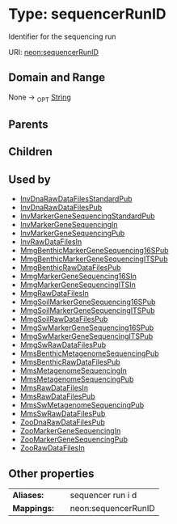 
# Type: sequencerRunID


Identifier for the sequencing run

URI: [neon:sequencerRunID](https://data.neonscience.org/sequencerRunID)


## Domain and Range

None ->  <sub>OPT</sub> [String](types/String.md)

## Parents


## Children


## Used by

 * [InvDnaRawDataFilesStandardPub](InvDnaRawDataFilesStandardPub.md)
 * [InvDnaRawDataFilesPub](InvDnaRawDataFilesPub.md)
 * [InvMarkerGeneSequencingStandardPub](InvMarkerGeneSequencingStandardPub.md)
 * [InvMarkerGeneSequencingIn](InvMarkerGeneSequencingIn.md)
 * [InvMarkerGeneSequencingPub](InvMarkerGeneSequencingPub.md)
 * [InvRawDataFilesIn](InvRawDataFilesIn.md)
 * [MmgBenthicMarkerGeneSequencing16SPub](MmgBenthicMarkerGeneSequencing16SPub.md)
 * [MmgBenthicMarkerGeneSequencingITSPub](MmgBenthicMarkerGeneSequencingITSPub.md)
 * [MmgBenthicRawDataFilesPub](MmgBenthicRawDataFilesPub.md)
 * [MmgMarkerGeneSequencing16SIn](MmgMarkerGeneSequencing16SIn.md)
 * [MmgMarkerGeneSequencingITSIn](MmgMarkerGeneSequencingITSIn.md)
 * [MmgRawDataFilesIn](MmgRawDataFilesIn.md)
 * [MmgSoilMarkerGeneSequencing16SPub](MmgSoilMarkerGeneSequencing16SPub.md)
 * [MmgSoilMarkerGeneSequencingITSPub](MmgSoilMarkerGeneSequencingITSPub.md)
 * [MmgSoilRawDataFilesPub](MmgSoilRawDataFilesPub.md)
 * [MmgSwMarkerGeneSequencing16SPub](MmgSwMarkerGeneSequencing16SPub.md)
 * [MmgSwMarkerGeneSequencingITSPub](MmgSwMarkerGeneSequencingITSPub.md)
 * [MmgSwRawDataFilesPub](MmgSwRawDataFilesPub.md)
 * [MmsBenthicMetagenomeSequencingPub](MmsBenthicMetagenomeSequencingPub.md)
 * [MmsBenthicRawDataFilesPub](MmsBenthicRawDataFilesPub.md)
 * [MmsMetagenomeSequencingIn](MmsMetagenomeSequencingIn.md)
 * [MmsMetagenomeSequencingPub](MmsMetagenomeSequencingPub.md)
 * [MmsRawDataFilesIn](MmsRawDataFilesIn.md)
 * [MmsRawDataFilesPub](MmsRawDataFilesPub.md)
 * [MmsSwMetagenomeSequencingPub](MmsSwMetagenomeSequencingPub.md)
 * [MmsSwRawDataFilesPub](MmsSwRawDataFilesPub.md)
 * [ZooDnaRawDataFilesPub](ZooDnaRawDataFilesPub.md)
 * [ZooMarkerGeneSequencingIn](ZooMarkerGeneSequencingIn.md)
 * [ZooMarkerGeneSequencingPub](ZooMarkerGeneSequencingPub.md)
 * [ZooRawDataFilesIn](ZooRawDataFilesIn.md)

## Other properties

|  |  |  |
| --- | --- | --- |
| **Aliases:** | | sequencer run i d |
| **Mappings:** | | neon:sequencerRunID |

